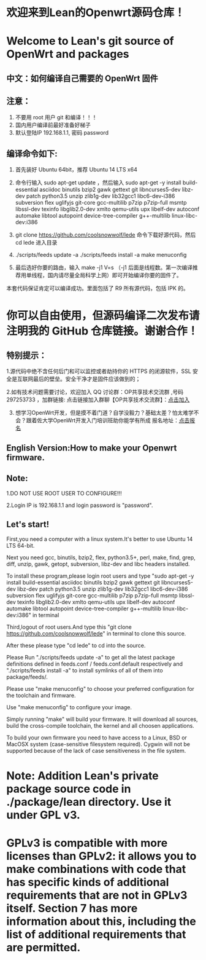 欢迎来到Lean的Openwrt源码仓库！
=
Welcome to Lean's  git source of OpenWrt and packages
=
中文：如何编译自己需要的 OpenWrt 固件
-
注意：
-
1. 不要用 root 用户 git 和编译！！！
2. 国内用户编译前最好准备好梯子
3. 默认登陆IP 192.168.1.1, 密码 password

编译命令如下:
-
1. 首先装好 Ubuntu 64bit，推荐  Ubuntu  14 LTS x64 

2. 命令行输入 sudo apt-get update ，然后输入 
sudo apt-get -y install build-essential asciidoc binutils bzip2 gawk gettext git libncurses5-dev libz-dev patch python3.5 unzip zlib1g-dev lib32gcc1 libc6-dev-i386 subversion flex uglifyjs git-core gcc-multilib p7zip p7zip-full msmtp libssl-dev texinfo libglib2.0-dev xmlto qemu-utils upx libelf-dev autoconf automake libtool autopoint device-tree-compiler g++-multilib linux-libc-dev:i386 

3. git clone https://github.com/coolsnowwolf/lede 命令下载好源代码，然后 cd lede 进入目录 

4. ./scripts/feeds update -a 
   ./scripts/feeds install -a
   make menuconfig 

5. 最后选好你要的路由，输入 make -j1 V=s （-j1 后面是线程数。第一次编译推荐用单线程，国内请尽量全局科学上网）即可开始编译你要的固件了。 

本套代码保证肯定可以编译成功。里面包括了 R9 所有源代码，包括 IPK 的。 

你可以自由使用，但源码编译二次发布请注明我的 GitHub 仓库链接。谢谢合作！
=
特别提示：
------
1.源代码中绝不含任何后门和可以监控或者劫持你的 HTTPS 的闭源软件，SSL 安全是互联网最后的壁垒。安全干净才是固件应该做到的； 

2.如有技术问题需要讨论，欢迎加入 QQ 讨论群：OP共享技术交流群 ,号码 297253733 ，加群链接: 点击链接加入群聊【OP共享技术交流群】：[点击加入](https://jq.qq.com/?_wv=1027&k=5yCRuXL "OP共享技术交流群")

3. 想学习OpenWrt开发，但是摸不着门道？自学没毅力？基础太差？怕太难学不会？跟着佐大学OpenWrt开发入门培训班助你能学有所成
报名地址：[点击报名](http://forgotfun.org/2018/04/openwrt-training-2018.html "报名")

English Version:How to make your Openwrt firmware.
-
Note:
--
1.DO NOT USE ROOT USER TO CONFIGURE!!!

2.Login IP is 192.168.1.1 and login password is "password".

Let's start!
---
First,you need a computer with a linux system.It's better to use Ubuntu 14 LTS 64-bit.

Next you need gcc, binutils, bzip2, flex, python3.5+, perl, make, find, grep, diff, unzip, gawk, getopt, subversion, libz-dev and libc headers installed.

To install these program,please login root users and type "sudo apt-get -y install build-essential asciidoc binutils bzip2 gawk gettext git libncurses5-dev libz-dev patch python3.5 unzip zlib1g-dev lib32gcc1 libc6-dev-i386 subversion flex uglifyjs git-core gcc-multilib p7zip p7zip-full msmtp libssl-dev texinfo libglib2.0-dev xmlto qemu-utils upx libelf-dev autoconf automake libtool autopoint device-tree-compiler g++-multilib linux-libc-dev:i386" in terminal

Third,logout of root users.And type this "git clone https://github.com/coolsnowwolf/lede" in terminal to clone this source.

After these please type "cd lede" to cd into the source.

Please Run "./scripts/feeds update -a" to get all the latest package definitions
defined in feeds.conf / feeds.conf.default respectively
and "./scripts/feeds install -a" to install symlinks of all of them into
package/feeds/.
 
Please use "make menuconfig" to choose your preferred
configuration for the toolchain and firmware.

Use "make menuconfig" to configure your image.

Simply running "make" will build your firmware.
It will download all sources, build the cross-compile toolchain, 
the kernel and all choosen applications.

To build your own firmware you need to have access to a Linux, BSD or MacOSX system
(case-sensitive filesystem required). Cygwin will not be supported because of
the lack of case sensitiveness in the file system.

Note: Addition Lean's private package source code in ./package/lean directory. Use it under GPL v3.
=
GPLv3 is compatible with more licenses than GPLv2: it allows you to make combinations with code that has specific kinds of additional requirements that are not in GPLv3 itself. Section 7 has more information about this, including the list of additional requirements that are permitted.
=
